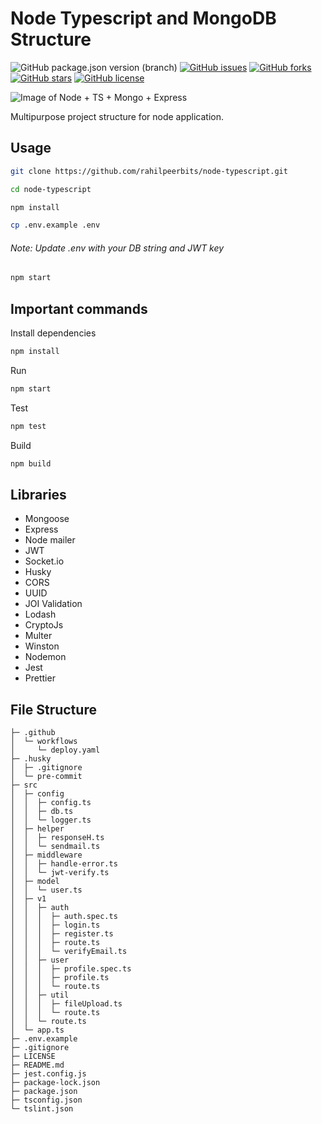 # Node Typescript and MongoDB Structure

![GitHub package.json version (branch)](https://img.shields.io/github/package-json/v/rahilpeerbits/node-typescript/master)
[![GitHub issues](https://img.shields.io/github/issues/rahilpeerbits/node-typescript)](https://github.com/rahilpeerbits/node-typescript/issues)
[![GitHub forks](https://img.shields.io/github/forks/rahilpeerbits/node-typescript)](https://github.com/rahilpeerbits/node-typescript/network)
[![GitHub stars](https://img.shields.io/github/stars/rahilpeerbits/node-typescript)](https://github.com/rahilpeerbits/node-typescript/stargazers)
[![GitHub license](https://img.shields.io/github/license/rahilpeerbits/node-typescript)](https://github.com/rahilpeerbits/node-typescript/blob/master/LICENSE)

![Image of Node + TS + Mongo + Express](https://i.ibb.co/mNr2CX4/image.png)

Multipurpose project structure for node application.

## Usage

```bash
git clone https://github.com/rahilpeerbits/node-typescript.git
```

```bash
cd node-typescript
```

```bash
npm install
```

```bash
cp .env.example .env
```

###### Note: Update .env with your DB string and JWT key

```bash
npm start
```

## Important commands

Install dependencies

```bash
npm install
```

Run

```bash
npm start
```

Test

```bash
npm test
```

Build

```bash
npm build
```

## Libraries

- Mongoose
- Express
- Node mailer
- JWT
- Socket.io
- Husky
- CORS
- UUID
- JOI Validation
- Lodash
- CryptoJs
- Multer
- Winston
- Nodemon
- Jest
- Prettier

## File Structure

```
├─ .github
│  └─ workflows
│     └─ deploy.yaml
├─ .husky
│  ├─ .gitignore
│  └─ pre-commit
├─ src
│  ├─ config
│  │  ├─ config.ts
│  │  ├─ db.ts
│  │  └─ logger.ts
│  ├─ helper
│  │  ├─ responseH.ts
│  │  └─ sendmail.ts
│  ├─ middleware
│  │  ├─ handle-error.ts
│  │  └─ jwt-verify.ts
│  ├─ model
│  │  └─ user.ts
│  ├─ v1
│  │  ├─ auth
│  │  │  ├─ auth.spec.ts
│  │  │  ├─ login.ts
│  │  │  ├─ register.ts
│  │  │  ├─ route.ts
│  │  │  └─ verifyEmail.ts
│  │  ├─ user
│  │  │  ├─ profile.spec.ts
│  │  │  ├─ profile.ts
│  │  │  └─ route.ts
│  │  ├─ util
│  │  │  ├─ fileUpload.ts
│  │  │  └─ route.ts
│  │  └─ route.ts
│  └─ app.ts
├─ .env.example
├─ .gitignore
├─ LICENSE
├─ README.md
├─ jest.config.js
├─ package-lock.json
├─ package.json
├─ tsconfig.json
└─ tslint.json
```
